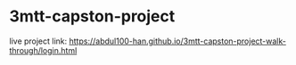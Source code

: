 # 3mtt-capston-project
live project link: https://abdul100-han.github.io/3mtt-capston-project-walk-through/login.html